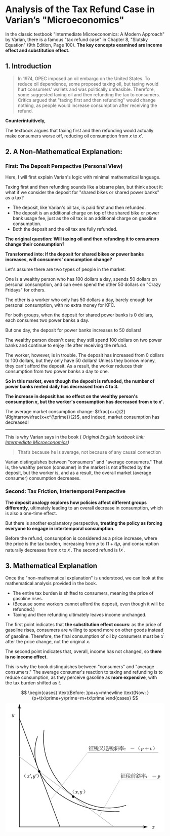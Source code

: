 # Analysis of the Tax Refund Case in Varian’s "Microeconomics"


In the classic textbook "Intermediate Microeconomics: A Modern Approach" by Varian, there is a famous "tax refund case" in Chapter 8, "Slutsky Equation" (9th Edition, Page 100). **The key concepts examined are income effect and substitution effect.**

## **1. Introduction**

> In 1974, OPEC imposed an oil embargo on the United States. To reduce oil dependence, some proposed taxing oil, but taxing would hurt consumers' wallets and was politically unfeasible. Therefore, some suggested taxing oil and then refunding the tax to consumers.  
> Critics argued that "taxing first and then refunding" would change nothing, as people would increase consumption after receiving the refund.

**Counterintuitively,**

The textbook argues that taxing first and then refunding would actually make consumers worse off, reducing oil consumption from $x$ to $x\prime$.

## **2. A Non-Mathematical Explanation:**

### **First: The Deposit Perspective (Personal View)**

Here, I will first explain Varian's logic with minimal mathematical language.

Taxing first and then refunding sounds like a bizarre plan, but think about it: what if we consider the deposit for "shared bikes or shared power banks" as a tax?

-   The deposit, like Varian's oil tax, is paid first and then refunded.
-   The deposit is an additional charge on top of the shared bike or power bank usage fee, just as the oil tax is an additional charge on gasoline consumption.
-   Both the deposit and the oil tax are fully refunded.

**The original question: Will taxing oil and then refunding it to consumers change their consumption?**

**Transformed into: If the deposit for shared bikes or power banks increases, will consumers' consumption change?**

Let's assume there are two types of people in the market:

One is a wealthy person who has 100 dollars a day, spends 50 dollars on personal consumption, and can even spend the other 50 dollars on "Crazy Fridays" for others.

The other is a worker who only has 50 dollars a day, barely enough for personal consumption, with no extra money for KFC.

For both groups, when the deposit for shared power banks is 0 dollars, each consumes two power banks a day.

But one day, the deposit for power banks increases to 50 dollars!

The wealthy person doesn't care; they still spend 100 dollars on two power banks and continue to enjoy life after receiving the refund.

The worker, however, is in trouble. The deposit has increased from 0 dollars to 100 dollars, but they only have 50 dollars! Unless they borrow money, they can't afford the deposit. As a result, the worker reduces their consumption from two power banks a day to one.

**So in this market, even though the deposit is refunded, the number of power banks rented daily has decreased from 4 to 3.**

**The increase in deposit has no effect on the wealthy person's consumption $x$, but the worker's consumption has decreased from $x$ to $x\prime$.**

The average market consumption change: $\frac{x+x}{2} \Rightarrow\frac{x+x^{\prime}}{2}$, and indeed, market consumption has decreased!

* * *

This is why Varian says in the book ( _Original English textbook link: [Intermediate Microeconomics](http://candrafajriananda.lecture.ub.ac.id/files/2017/09/e-books-MICRO-INTERMDEDIATE-ed9-VARIAN.pdf))_

> That’s because he is average, not because of any causal connection

Varian distinguishes between "consumers" and "average consumers." That is, the wealthy person (consumer) in the market is not affected by the deposit, but the worker is, and as a result, the overall market (average consumer) consumption decreases.

### Second: Tax Friction, Intertemporal Perspective

**The deposit analogy explores how policies affect different groups differently**, ultimately leading to an overall decrease in consumption, which is also a one-time effect.

But there is another explanatory perspective, **treating the policy as forcing everyone to engage in intertemporal consumption**.

Before the refund, consumption is considered as a price increase, where the price is the tax burden, increasing from $p$ to $(1+t)p$, and consumption naturally decreases from $x$ to $x^\prime$. The second refund is $tx^\prime$.

## **3. Mathematical Explanation**

Once the "non-mathematical explanation" is understood, we can look at the mathematical analysis provided in the book.

-   The entire tax burden is shifted to consumers, meaning the price of gasoline rises.
-   (Because some workers cannot afford the deposit, even though it will be refunded.)
-   Taxing and then refunding ultimately leaves income unchanged.

The first point indicates that **the substitution effect occurs**: as the price of gasoline rises, consumers are willing to spend more on other goods instead of gasoline. Therefore, the final consumption of oil by consumers must be $x^\prime$ after the price change, not the original $x$.

The second point indicates that, overall, income has not changed, so **there is no income effect**.

This is why the book distinguishes between "consumers" and "average consumers." The average consumer's reaction to taxing and refunding is to reduce consumption, as they perceive gasoline as **more expensive**, with the tax burden shifted as $t$.

$$
\begin{cases} \text{Before:   }px+y=m\newline \text{Now:   }(p+t)x\prime+y\prime=m+tx\prime \end{cases}
$$
![Diagram](/img/范里安《微观经济学》退税案例解析.zh-cn-20240523101844324.webp)

